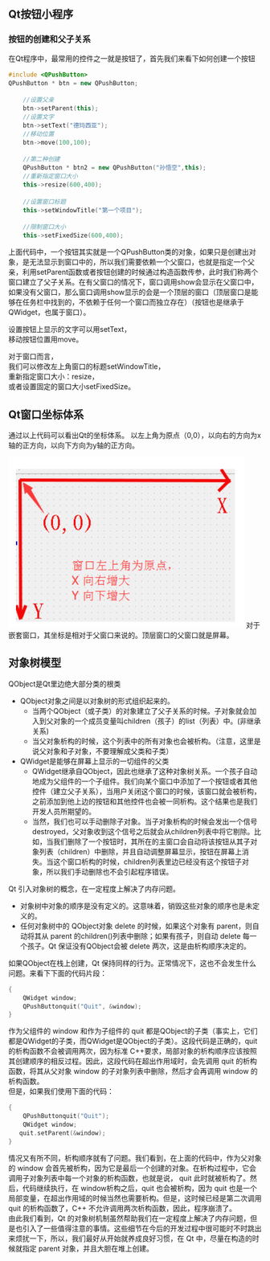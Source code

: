 <!-- 2023年10月15日 -->
## Qt按钮小程序
### 按钮的创建和父子关系
在Qt程序中，最常用的控件之一就是按钮了，首先我们来看下如何创建一个按钮
```c++
#include <QPushButton>
QPushButton * btn = new QPushButton; 

    //设置父亲
    btn->setParent(this);
    //设置文字
    btn->setText("德玛西亚");
    //移动位置
    btn->move(100,100);

    //第二种创建
    QPushButton * btn2 = new QPushButton("孙悟空",this);
    //重新指定窗口大小
    this->resize(600,400);

    //设置窗口标题
    this->setWindowTitle("第一个项目");

    //限制窗口大小
    this->setFixedSize(600,400);
```
上面代码中，一个按钮其实就是一个QPushButton类的对象，如果只是创建出对象，是无法显示到窗口中的，所以我们需要依赖一个父窗口，也就是指定一个父亲，利用setParent函数或者按钮创建的时候通过构造函数传参，此时我们称两个窗口建立了父子关系。在有父窗口的情况下，窗口调用show会显示在父窗口中，如果没有父窗口，那么窗口调用show显示的会是一个顶层的窗口（顶层窗口是能够在任务栏中找到的，不依赖于任何一个窗口而独立存在）（按钮也是继承于QWidget，也属于窗口）。

设置按钮上显示的文字可以用setText，  
移动按钮位置用move。  
  
对于窗口而言，  
我们可以修改左上角窗口的标题setWindowTitle，  
重新指定窗口大小：resize，  
或者设置固定的窗口大小setFixedSize。  
## Qt窗口坐标体系
通过以上代码可以看出Qt的坐标体系。
以左上角为原点（0,0），以向右的方向为x轴的正方向，以向下方向为y轴的正方向。

![](./img/002-1.png)
对于嵌套窗口，其坐标是相对于父窗口来说的。顶层窗口的父窗口就是屏幕。
## 对象树模型
QObject是Qt里边绝大部分类的根类
- QObject对象之间是以对象树的形式组织起来的。
  - 当两个QObject（或子类）的对象建立了父子关系的时候。子对象就会加入到父对象的一个成员变量叫children（孩子）的list（列表）中。(非继承关系)
  - 当父对象析构的时候，这个列表中的所有对象也会被析构。（注意，这里是说父对象和子对象，不要理解成父类和子类）
- QWidget是能够在屏幕上显示的一切组件的父类
  - QWidget继承自QObject，因此也继承了这种对象树关系。一个孩子自动地成为父组件的一个子组件。我们向某个窗口中添加了一个按钮或者其他控件（建立父子关系），当用户关闭这个窗口的时候，该窗口就会被析构，之前添加到他上边的按钮和其他控件也会被一同析构。这个结果也是我们开发人员所期望的。
  - 当然，我们也可以手动删除子对象。当子对象析构的时候会发出一个信号destroyed，父对象收到这个信号之后就会从children列表中将它剔除。比如，当我们删除了一个按钮时，其所在的主窗口会自动将该按钮从其子对象列表（children）中删除，并且自动调整屏幕显示，按钮在屏幕上消失。当这个窗口析构的时候，children列表里边已经没有这个按钮子对象，所以我们手动删除也不会引起程序错误。  

Qt 引入对象树的概念，在一定程度上解决了内存问题。
- 对象树中对象的顺序是没有定义的。这意味着，销毁这些对象的顺序也是未定义的。
- 任何对象树中的 QObject对象 delete 的时候，如果这个对象有 parent，则自动将其从 parent 的children()列表中删除；如果有孩子，则自动 delete 每一个孩子。Qt 保证没有QObject会被 delete 两次，这是由析构顺序决定的。
  
如果QObject在栈上创建，Qt 保持同样的行为。正常情况下，这也不会发生什么问题。来看下下面的代码片段：
```c++
{
    QWidget window;
    QPushButtonquit("Quit", &window);
}
```
作为父组件的 window 和作为子组件的 quit 都是QObject的子类（事实上，它们都是QWidget的子类，而QWidget是QObject的子类）。这段代码是正确的，quit 的析构函数不会被调用两次，因为标准 C++要求，局部对象的析构顺序应该按照其创建顺序的相反过程。因此，这段代码在超出作用域时，会先调用 quit 的析构函数，将其从父对象 window 的子对象列表中删除，然后才会再调用 window 的析构函数。  
但是，如果我们使用下面的代码：
```c++
{
    QPushButtonquit("Quit");
    QWidget window;
   quit.setParent(&window);
}
```
情况又有所不同，析构顺序就有了问题。我们看到，在上面的代码中，作为父对象的 window 会首先被析构，因为它是最后一个创建的对象。在析构过程中，它会调用子对象列表中每一个对象的析构函数，也就是说， quit 此时就被析构了。然后，代码继续执行，在 window析构之后，quit 也会被析构，因为 quit 也是一个局部变量，在超出作用域的时候当然也需要析构。但是，这时候已经是第二次调用 quit 的析构函数了，C++ 不允许调用两次析构函数，因此，程序崩溃了。  
由此我们看到，Qt 的对象树机制虽然帮助我们在一定程度上解决了内存问题，但是也引入了一些值得注意的事情。这些细节在今后的开发过程中很可能时不时跳出来烦扰一下，所以，我们最好从开始就养成良好习惯，在 Qt 中，尽量在构造的时候就指定 parent 对象，并且大胆在堆上创建。
